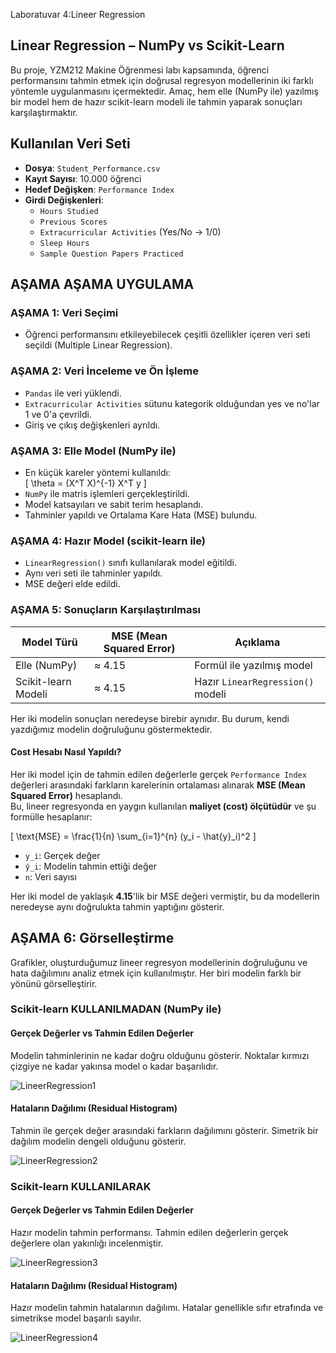 Laboratuvar 4:Lineer Regression
## Linear Regression – NumPy vs Scikit-Learn

Bu proje, YZM212 Makine Öğrenmesi labı kapsamında, öğrenci performansını tahmin etmek için doğrusal regresyon modellerinin iki farklı yöntemle uygulanmasını içermektedir. Amaç, hem elle (NumPy ile) yazılmış bir model hem de hazır scikit-learn modeli ile tahmin yaparak sonuçları karşılaştırmaktır.



## Kullanılan Veri Seti

- **Dosya**: `Student_Performance.csv`
- **Kayıt Sayısı**: 10.000 öğrenci
- **Hedef Değişken**: `Performance Index`
- **Girdi Değişkenleri**:
  - `Hours Studied`
  - `Previous Scores`
  - `Extracurricular Activities` (Yes/No → 1/0)
  - `Sleep Hours`
  - `Sample Question Papers Practiced`



## AŞAMA AŞAMA UYGULAMA

### AŞAMA 1: Veri Seçimi
- Öğrenci performansını etkileyebilecek çeşitli özellikler içeren veri seti seçildi (Multiple Linear Regression).

### AŞAMA 2: Veri İnceleme ve Ön İşleme
- `Pandas` ile veri yüklendi.
- `Extracurricular Activities` sütunu kategorik olduğundan yes ve no'lar 1 ve 0'a çevrildi.
- Giriş ve çıkış değişkenleri ayrıldı.

### AŞAMA 3: Elle Model (NumPy ile)
- En küçük kareler yöntemi kullanıldı:  
  \[
  \theta = (X^T X)^{-1} X^T y
  \]
- `NumPy` ile matris işlemleri gerçekleştirildi.
- Model katsayıları ve sabit terim hesaplandı.
- Tahminler yapıldı ve Ortalama Kare Hata (MSE) bulundu.

### AŞAMA 4: Hazır Model (scikit-learn ile)
- `LinearRegression()` sınıfı kullanılarak model eğitildi.
- Aynı veri seti ile tahminler yapıldı.
- MSE değeri elde edildi.

### AŞAMA 5: Sonuçların Karşılaştırılması

| Model Türü         | MSE (Mean Squared Error) | Açıklama |
|--------------------|---------------------------|----------|
| Elle (NumPy)       | ≈ 4.15                    | Formül ile yazılmış model |
| Scikit-learn Modeli| ≈ 4.15                    | Hazır `LinearRegression()` modeli |

Her iki modelin sonuçları neredeyse birebir aynıdır. Bu durum, kendi yazdığımız modelin doğruluğunu göstermektedir.
#### Cost Hesabı Nasıl Yapıldı?

Her iki model için de tahmin edilen değerlerle gerçek `Performance Index` değerleri arasındaki farkların karelerinin ortalaması alınarak **MSE (Mean Squared Error)** hesaplandı.  
Bu, lineer regresyonda en yaygın kullanılan **maliyet (cost) ölçütüdür** ve şu formülle hesaplanır:

\[
\text{MSE} = \frac{1}{n} \sum_{i=1}^{n} (y_i - \hat{y}_i)^2
\]

- `y_i`: Gerçek değer  
- `ŷ_i`: Modelin tahmin ettiği değer  
- `n`: Veri sayısı  

Her iki model de yaklaşık **4.15**'lik bir MSE değeri vermiştir, bu da modellerin neredeyse aynı doğrulukta tahmin yaptığını gösterir.

## AŞAMA 6: Görselleştirme

Grafikler, oluşturduğumuz lineer regresyon modellerinin doğruluğunu ve hata dağılımını analiz etmek için kullanılmıştır. Her biri modelin farklı bir yönünü görselleştirir.


###  Scikit-learn KULLANILMADAN (NumPy ile)

#### Gerçek Değerler vs Tahmin Edilen Değerler
Modelin tahminlerinin ne kadar doğru olduğunu gösterir. Noktalar kırmızı çizgiye ne kadar yakınsa model o kadar başarılıdır.

![LineerRegression1](https://github.com/user-attachments/assets/2646a87c-5aa3-4a32-9702-e2c7d319fbf1)

#### Hataların Dağılımı (Residual Histogram)
Tahmin ile gerçek değer arasındaki farkların dağılımını gösterir. Simetrik bir dağılım modelin dengeli olduğunu gösterir.

![LineerRegression2](https://github.com/user-attachments/assets/63dfa753-7656-4cd7-82fd-7651d2faea4f)


###  Scikit-learn KULLANILARAK

#### Gerçek Değerler vs Tahmin Edilen Değerler
Hazır modelin tahmin performansı. Tahmin edilen değerlerin gerçek değerlere olan yakınlığı incelenmiştir.

![LineerRegression3](https://github.com/user-attachments/assets/4945ddd0-8d53-413f-a089-6477c572e3bb)

#### Hataların Dağılımı (Residual Histogram)
Hazır modelin tahmin hatalarının dağılımı. Hatalar genellikle sıfır etrafında ve simetrikse model başarılı sayılır.

![LineerRegression4](https://github.com/user-attachments/assets/2d7106da-4cec-4355-876c-c726f3d42d51)







